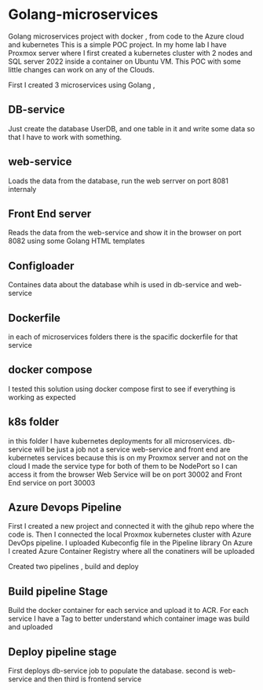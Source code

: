 # Golang-microservices
Golang microservices project with docker ,  from code to the Azure cloud and kubernetes
This is a simple POC project.
In my home lab I have Proxmox server where I first created a kubernetes cluster with 2 nodes and SQL server 2022  inside a container on Ubuntu VM.
This POC with some little changes can work on any of the Clouds.


First I created 3 microservices using Golang ,
 ## DB-service 
 Just create the database UserDB, and one  table in it and write some data so that I have to work with something.

 ## web-service

 Loads the data from the database, run the web serrver on port 8081 internaly

 ## Front End server

Reads the data from the web-service and show it in the browser on port 8082 using some Golang HTML templates

## Configloader

Containes data about the database whih is used in db-service and web-service

## Dockerfile
in each of microservices folders there is the spacific dockerfile for that service

## docker compose
I tested this solution using docker compose first to see if everything is working as expected

## k8s folder

in this folder I have kubernetes deployments for all microservices.
db-service will be just a job not a service
web-service and front end are kubernetes services
because this is on my Proxmox server and not on the cloud I made the service type for both of them to be NodePort so I can access it from the browser
Web Service will be on port 30002 and Front End service on port 30003

## Azure Devops Pipeline

First I created a new project and connected it with the gihub repo where the code is.
Then I connected the local Proxmox kubernetes cluster with Azure DevOps pipeline.
I uploaded Kubeconfig file in the Pipeline library
On Azure I created Azure Container Registry where all the conatiners will be uploaded

Created two pipelines , build and deploy

## Build pipeline Stage
  Build the docker container for each service and upload it to ACR.
  For each service I have a Tag to better understand which container image was build and uploaded

## Deploy pipeline stage
  First deploys db-service job to populate the database.
  second is web-service and then third is frontend service
  






